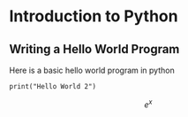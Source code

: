 # Introduction to Python

## Writing a Hello World Program

Here is a basic hello world program in python

```
print("Hello World 2")
```

$$e^x$$